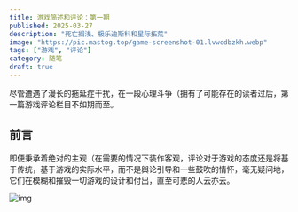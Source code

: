 ```yaml
---
title: 游戏简述和评论：第一期
published: 2025-03-27
description: "死亡搁浅、极乐迪斯科和星际拓荒"
image: "https://pic.mastog.top/game-screenshot-01.lvwcdbzkh.webp"
tags: ["游戏", "评论"]
category: 随笔
draft: true
---
```


尽管遭遇了漫长的拖延症干扰，在一段心理斗争（拥有了可能存在的读者过后，第一篇游戏评论栏目不如期而至。

## 前言

即便秉承着绝对的主观（在需要的情况下装作客观，评论对于游戏的态度还是将基于传统，基于游戏的实际水平，而不是舆论引导和一些鼓吹的情怀，毫无疑问地，它们在模糊和摧毁一切游戏的设计和付出，直至可悲的人云亦云。



![img](https://pic.mastog.top/mastog-banner.2obmzule7q.webp)